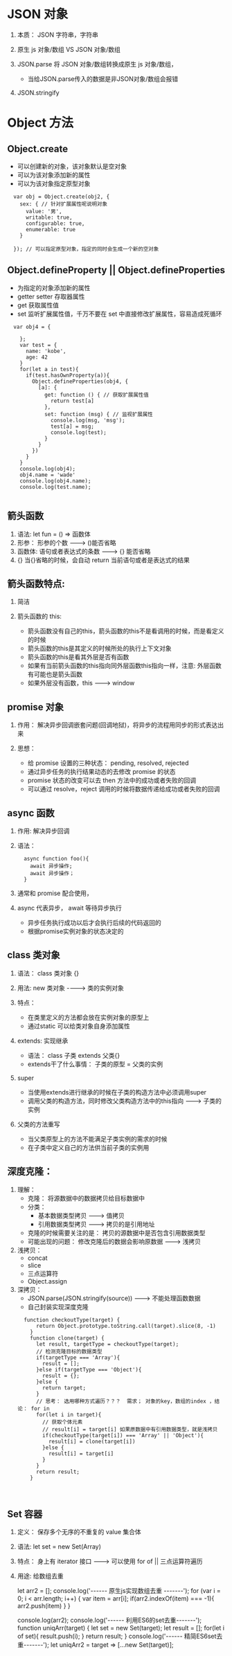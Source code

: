 # JSON 对象

1. 本质： JSON 字符串，字符串
2. 原生 js 对象/数组 VS JSON 对象/数组
3. JSON.parse 将 JSON 对象/数组转换成原生 js 对象/数组，


    - 当给JSON.parse传入的数据是非JSON对象/数组会报错

4. JSON.stringify

# Object 方法

## Object.create

- 可以创建新的对象，该对象默认是空对象
- 可以为该对象添加新的属性
- 可以为该对象指定原型对象

```angular2html
  var obj = Object.create(obj2, {
    sex: { // 针对扩展属性呢说明对象
      value: '男',
      writable: true,
      configurable: true,
      enumerable: true
    }

  }); // 可以指定原型对象，指定的同时会生成一个新的空对象
```

## Object.defineProperty || Object.defineProperties

- 为指定的对象添加新的属性
- getter setter 存取器属性
- get 获取属性值
- set 监听扩展属性值，千万不要在 set 中直接修改扩展属性，容易造成死循环

```angular2html
  var obj4 = {

    };
    var test = {
      name: 'kobe',
      age: 42
    }
    for(let a in test){
      if(test.hasOwnProperty(a)){
        Object.defineProperties(obj4, {
          [a]: {
            get: function () { // 获取扩展属性值
              return test[a]
            },
            set: function (msg) { // 监视扩展属性
              console.log(msg, 'msg');
              test[a] = msg;
              console.log(test);
            }
          }
        })
      }
    }
    console.log(obj4);
    obj4.name = 'wade'
    console.log(obj4.name);
    console.log(test.name);


```

## 箭头函数

1. 语法: let fun = () => 函数体
2. 形参： 形参的个数 ---> ()能否省略
3. 函数体: 语句或者表达式的条数 ---> {} 能否省略
4. {} 当{}省略的时候，会自动 return 当前语句或者是表达式的结果

## 箭头函数特点:

1. 简洁
2. 箭头函数的 this:


    -  箭头函数没有自己的this，箭头函数的this不是看调用的时候，而是看定义的时候
    -  箭头函数的this是其定义的时候所处的执行上下文对象
    -  箭头函数的this是看其外层是否有函数
      - 如果有当前箭头函数的this指向同外层函数this指向一样，注意: 外层函数有可能也是箭头函数
      - 如果外层没有函数，this ---> window

## promise 对象

1. 作用： 解决异步回调嵌套问题(回调地狱)，将异步的流程用同步的形式表达出来
2. 思想：

   - 给 promise 设置的三种状态： pending, resolved, rejected
   - 通过异步任务的执行结果动态的去修改 promise 的状态
   - promise 状态的改变可以去 then 方法中的成功或者失败的回调
   - 可以通过 resolve，reject 调用的时候将数据传递给成功或者失败的回调

## async 函数

1. 作用: 解决异步回调
2. 语法：


    ```
      async function foo(){
        await 异步操作;
        await 异步操作；
      }

    ```

3. 通常和 promise 配合使用，
4. async 代表异步， await 等待异步执行


    -  异步任务执行成功以后才会执行后续的代码返回的
    -  根据promise实例对象的状态决定的

## class 类对象

1. 语法： class 类对象 {}
2. 用法: new 类对象 ----> 类的实例对象
3. 特点：


    -  在类里定义的方法都会放在实例对象的原型上
    -  通过static 可以给类对象自身添加属性

4. extends: 实现继承


    -  语法： class 子类 extends 父类{}
    -  extends干了什么事情： 子类的原型 = 父类的实例

5. super


    -  当使用extends进行继承的时候在子类的构造方法中必须调用super
    -  调用父类的构造方法，同时修改父类构造方法中的this指向 ---> 子类的实例

6. 父类的方法重写


    -  当父类原型上的方法不能满足子类实例的需求的时候
    -  在子类中定义自己的方法供当前子类的实例用

## 深度克隆：

1. 理解：
   - 克隆： 将源数据中的数据拷贝给目标数据中
   - 分类：
     - 基本数据类型拷贝 ---> 值拷贝
     - 引用数据类型拷贝 ---> 拷贝的是引用地址
   - 克隆的时候需要关注的是： 拷贝的源数据中是否包含引用数据类型
   - 可能出现的问题： 修改克隆后的数据会影响原数据 ---> 浅拷贝
2. 浅拷贝：
   - concat
   - slice
   - 三点运算符
   - Object.assign
3. 深拷贝：
   - JSON.parse(JSON.stringify(source)) ---> 不能处理函数数据
   - 自己封装实现深度克隆
   ```
     function checkoutType(target) {
         return Object.prototype.toString.call(target).slice(8, -1)
       }
       function clone(target) {
         let result, targetType = checkoutType(target);
         // 检测克隆目标的数据类型
         if(targetType === 'Array'){
           result = [];
         }else if(targetType === 'Object'){
           result = {};
         }else {
           return target;
         }
         // 思考： 选用哪种方式遍历？？？  需求； 对象的key，数组的index ，结论： for in
         for(let i in target){
           // 获取个体元素
           // result[i] = target[i] 如果原数据中有引用数据类型，就是浅拷贝
           if(checkoutType(target[i]) === 'Array' || 'Object'){
             result[i] = clone(target[i])
           }else {
             result[i] = target[i]
           }
         }
         return result;
       }
   ```

​

## Set 容器

1. 定义： 保存多个无序的不重复的 value 集合体
2. 语法: let set = new Set(Array)
3. 特点： 身上有 iterator 接口 ---> 可以使用 for of || 三点运算符遍历
4. 用途: 给数组去重


    let arr2 = [];
    console.log('------ 原生js实现数组去重 -------');
    for (var i = 0; i < arr.length; i++) {
      var item = arr[i];
      if(arr2.indexOf(item) === -1){
        arr2.push(item)
      }
    }

    console.log(arr2);
    console.log('------ 利用ES6的set去重-------');
    function uniqArr(target) {
      let set = new Set(target);
      let result = [];
      for(let i of set){
        result.push(i);
      }
      return result;
    }
    console.log('------ 精简ES6set去重-------');
    let uniqArr2 = target => [...new Set(target)];

​
